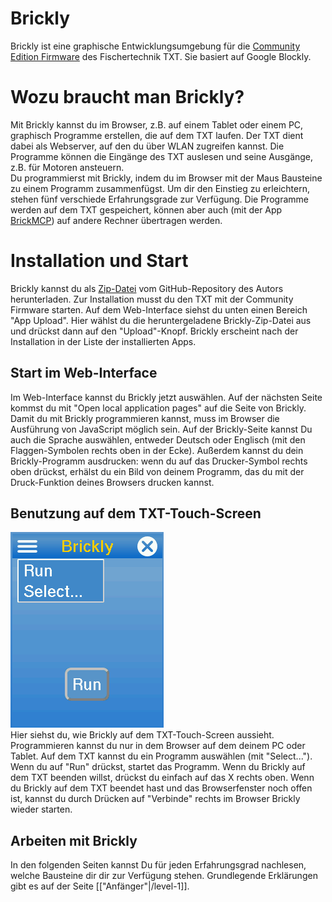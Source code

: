 # Brickly
Brickly ist eine graphische Entwicklungsumgebung für die [Community Edition Firmware](https://github.com/ftCommunity/ftcommunity-TXT) des Fischertechnik TXT. Sie basiert auf Google Blockly.  

# Wozu braucht man Brickly?  
Mit Brickly kannst du im Browser, z.B. auf einem Tablet oder einem PC, graphisch Programme erstellen, die auf dem TXT laufen. Der TXT dient dabei als Webserver, auf den du über WLAN zugreifen kannst. Die Programme können die Eingänge des TXT auslesen und seine Ausgänge, z.B. für Motoren ansteuern.    
Du programmierst mit Brickly, indem du im Browser mit der Maus Bausteine zu einem Programm zusammenfügst. Um dir den Einstieg zu erleichtern, stehen fünf verschiede Erfahrungsgrade zur Verfügung. Die Programme werden auf dem TXT gespeichert, können aber auch (mit der App [BrickMCP](https://github.com/ftCommunity/ftcommunity-apps/blob/master/packages/BrickMCP.zip)) auf andere Rechner übertragen werden.  

# Installation und Start  
Brickly kannst du als [Zip-Datei](https://github.com/harbaum/cfw-apps/blob/master/packages/brickly.zip) vom GitHub-Repository des Autors herunterladen. Zur Installation musst du den TXT mit der Community Firmware starten. Auf dem Web-Interface siehst du unten einen Bereich "App Upload". Hier wählst du die heruntergeladene Brickly-Zip-Datei aus und drückst dann auf den "Upload"-Knopf. Brickly erscheint nach der Installation in der Liste der installierten Apps.  

## Start im Web-Interface  
Im Web-Interface kannst du Brickly jetzt auswählen. Auf der nächsten Seite kommst du mit "Open local application pages" auf die Seite von Brickly. Damit du mit Brickly programmieren kannst, muss im Browser die Ausführung von JavaScript möglich sein. Auf der Brickly-Seite kannst Du auch die Sprache auswählen, entweder Deutsch oder Englisch (mit den Flaggen-Symbolen rechts oben in der Ecke). Außerdem kannst du dein Brickly-Programm ausdrucken: wenn du auf das Drucker-Symbol rechts oben drückst, erhälst du ein Bild von deinem Programm, das du mit der Druck-Funktion deines Browsers drucken kannst.  

## Benutzung auf dem TXT-Touch-Screen  
![TXT: Brickly](/TXT_Brickly.png)  
Hier siehst du, wie Brickly auf dem TXT-Touch-Screen aussieht. Programmieren kannst du nur in dem Browser auf dem deinem PC oder Tablet. Auf dem TXT kannst du ein Programm auswählen (mit "Select..."). Wenn du auf "Run" drückst, startet das Programm. Wenn du Brickly auf dem TXT beenden willst, drückst du einfach auf das X rechts oben. Wenn du Brickly auf dem TXT beendet hast und das Browserfenster noch offen ist, kannst du durch Drücken auf "Verbinde" rechts im Browser Brickly wieder starten.    

## Arbeiten mit Brickly  
In den folgenden Seiten kannst Du für jeden Erfahrungsgrad nachlesen, welche Bausteine dir dir zur Verfügung stehen. Grundlegende Erklärungen gibt es auf der Seite [["Anfänger"|/level-1]].  
